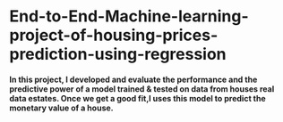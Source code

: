 # End-to-End-Machine-learning-project-of-housing-prices-prediction-using-regression

#### In this project, I developed and evaluate the performance and the predictive power of a model trained & tested on data from houses real data estates. Once we get a good fit,I uses this model to predict the monetary value of a house.
